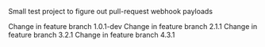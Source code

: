 Small test project to figure out pull-request webhook payloads

Change in feature branch 1.0.1-dev 
Change in feature branch 2.1.1
Change in feature branch 3.2.1
Change in feature branch 4.3.1
